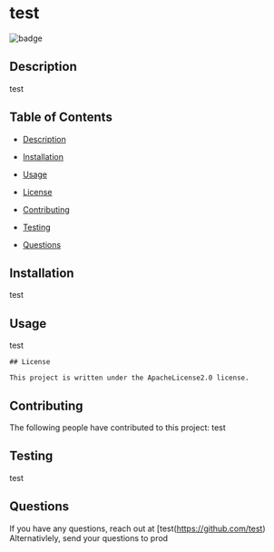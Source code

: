 
  # test

  ![badge](https://img.shields.io/badge/license-ApacheLicense2.0-orange)</br>

 ## Description

 test

 ## Table of Contents
 
 * [Description](#description)
 * [Installation](#installation)
 * [Usage](#usage)
 
 * [License](#license) 

 * [Contributing](#contributing)
 * [Testing](#testing)
 * [Questions](#questions)

 ## Installation

 test

 ## Usage

 test

 
    ## License
    
    This project is written under the ApacheLicense2.0 license.

 ## Contributing

 The following people have contributed to this project:
 test

 ## Testing

test

## Questions

If you have any questions, reach out at [test(https://github.com/test)</br>
Alternativlely, send your questions to prod
